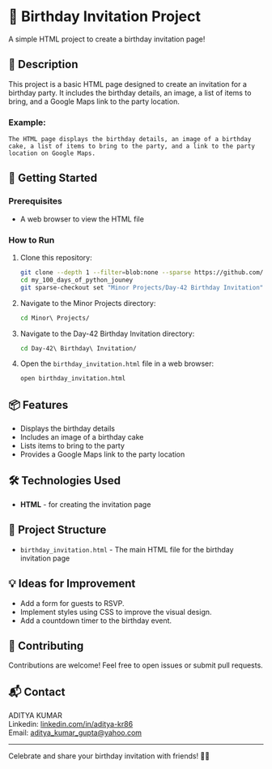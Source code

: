 # 🎉 Birthday Invitation Project

A simple HTML project to create a birthday invitation page!

## 📜 Description

This project is a basic HTML page designed to create an invitation for a birthday party. It includes the birthday details, an image, a list of items to bring, and a Google Maps link to the party location.

### Example:
```
The HTML page displays the birthday details, an image of a birthday cake, a list of items to bring to the party, and a link to the party location on Google Maps.
```

## 🚀 Getting Started

### Prerequisites

- A web browser to view the HTML file

### How to Run

1. Clone this repository:
   ```bash
   git clone --depth 1 --filter=blob:none --sparse https://github.com/aditya-kr86/my_100_days_of_python_jouney.git
   cd my_100_days_of_python_jouney
   git sparse-checkout set "Minor Projects/Day-42 Birthday Invitation"
   ```
2. Navigate to the Minor Projects directory:
   ```bash
   cd Minor\ Projects/
   ```
3. Navigate to the Day-42 Birthday Invitation directory:
   ```bash
   cd Day-42\ Birthday\ Invitation/
   ```
4. Open the `birthday_invitation.html` file in a web browser:
   ```bash
   open birthday_invitation.html
   ```

## 📦 Features

- Displays the birthday details
- Includes an image of a birthday cake
- Lists items to bring to the party
- Provides a Google Maps link to the party location

## 🛠️ Technologies Used

- **HTML** - for creating the invitation page

## 📁 Project Structure

- `birthday_invitation.html` - The main HTML file for the birthday invitation page

## 💡 Ideas for Improvement

- Add a form for guests to RSVP.
- Implement styles using CSS to improve the visual design.
- Add a countdown timer to the birthday event.

## 🤝 Contributing

Contributions are welcome! Feel free to open issues or submit pull requests.

## 📬 Contact

ADITYA KUMAR  
Linkedin: [linkedin.com/in/aditya-kr86](http://linkedin.com/in/aditya-kr86)  
Email: [aditya_kumar_gupta@yahoo.com](mailto:aditya_kumar_gupta@yahoo.com)

---

Celebrate and share your birthday invitation with friends! 🎉🎂
